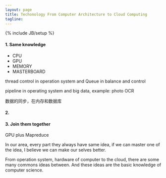```yaml
---
layout: page
title: Techonology From Computer Architecture to Cloud Computing
tagline: 
---
```

{% include JB/setup %}

#### 1. Same knowledge

- CPU
- GPU
- MEMORY
- MASTERBOARD

thread control in operation system and Queue in balance and control 

pipeline in operating system and big data, example: photo OCR

数据的同步，在内存和数据库

#### 2. 



#### 3. Join them together

GPU plus Mapreduce

In our area, every part they always have same idea, if we can master one of the idea, I believe we can make our selves better.


From operation system, hardware of computer to the cloud, there are some many commons ideas between. And these ideas are the basic knowledge of computer science.
